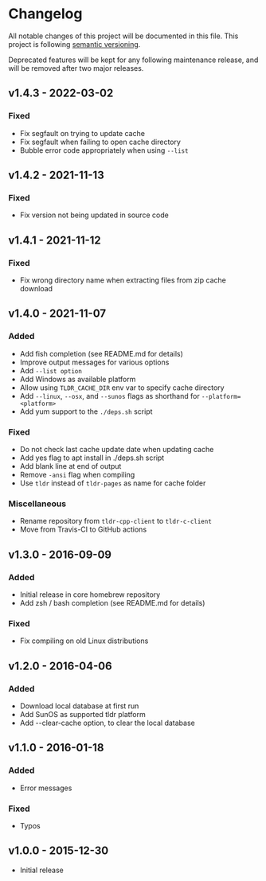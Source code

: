 # Changelog

All notable changes of this project will be documented in this file.
This project is following [semantic versioning](http://semver.org).

Deprecated features will be kept for any following maintenance release, and
will be removed after two major releases.

## v1.4.3 - 2022-03-02
### Fixed
- Fix segfault on trying to update cache
- Fix segfault when failing to open cache directory
- Bubble error code appropriately when using `--list`

## v1.4.2 - 2021-11-13
### Fixed
- Fix version not being updated in source code

## v1.4.1 - 2021-11-12
### Fixed
- Fix wrong directory name when extracting files from zip cache download

## v1.4.0 - 2021-11-07
### Added
- Add fish completion (see README.md for details)
- Improve output messages for various options
- Add `--list option`
- Add Windows as available platform
- Allow using `TLDR_CACHE_DIR` env var to specify cache directory
- Add `--linux`, `--osx`, and `--sunos` flags as shorthand for `--platform=<platform>`
- Add yum support to the `./deps.sh` script

### Fixed
- Do not check last cache update date when updating cache
- Add yes flag to apt install in ./deps.sh script
- Add blank line at end of output
- Remove `-ansi` flag when compiling
- Use `tldr` instead of `tldr-pages` as name for cache folder

### Miscellaneous
- Rename repository from `tldr-cpp-client` to `tldr-c-client`
- Move from Travis-CI to GitHub actions

## v1.3.0 - 2016-09-09
### Added
- Initial release in core homebrew repository
- Add zsh / bash completion (see README.md for details)

### Fixed
- Fix compiling on old Linux distributions


## v1.2.0 - 2016-04-06
### Added
- Download local database at first run
- Add SunOS as supported tldr platform
- Add --clear-cache option, to clear the local database


## v1.1.0 - 2016-01-18
### Added
- Error messages

### Fixed
- Typos


## v1.0.0 - 2015-12-30
- Initial release


<!-- This is an example how a section should look like:

### [0.1.0-beta1] - YYYY-MM-DD
### Added
- New features

### Changed
- Changes in existing functionality

### Deprecated
- Once-stable features, to be removed in upcoming releases

### Removed
- Deprecated features removed in this release

### Fixed
- Bug fixes

### Security
- Mentioning any security vulnarabilities

-->

